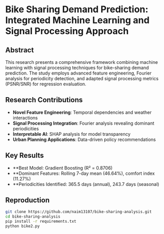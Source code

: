 # Bike Sharing Demand Prediction: Integrated Machine Learning and Signal Processing Approach

## Abstract
This research presents a comprehensive framework combining machine learning with signal processing techniques for bike-sharing demand prediction. The study employs advanced feature engineering, Fourier analysis for periodicity detection, and adapted signal processing metrics (PSNR/SNR) for regression evaluation.

## Research Contributions
- **Novel Feature Engineering**: Temporal dependencies and weather interactions
- **Signal Processing Integration**: Fourier analysis revealing dominant periodicities
- **Interpretable AI**: SHAP analysis for model transparency
- **Urban Planning Applications**: Data-driven policy recommendations

## Key Results
- **Best Model: Gradient Boosting (R² = 0.8706)
- **Dominant Features: Rolling 7-day mean (46.64%), comfort index (11.27%)
- **Periodicities Identified: 365.5 days (annual), 243.7 days (seasonal)

## Reproduction
```bash
git clone https://github.com/naim13107/bike-sharing-analysis.git
cd bike-sharing-analysis
pip install -r requirements.txt
python bike2.py


